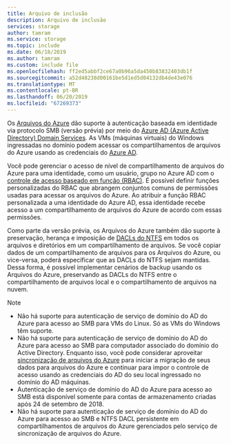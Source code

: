 ```yaml
---
title: Arquivo de inclusão
description: Arquivo de inclusão
services: storage
author: tamram
ms.service: storage
ms.topic: include
ms.date: 06/18/2019
ms.author: tamram
ms.custom: include file
ms.openlocfilehash: ff2ed5abbf2ce67a0b96a5da450b83832403db1f
ms.sourcegitcommit: a52d48238d00161be5d1ed5d04132db4de43e076
ms.translationtype: MT
ms.contentlocale: pt-BR
ms.lasthandoff: 06/20/2019
ms.locfileid: "67269373"
---
```

Os [Arquivos do Azure](../articles/storage/files/storage-files-introduction.md) dão suporte à autenticação baseada em identidade via protocolo SMB (versão prévia) por meio do [Azure AD (Azure Active Directory) Domain Services](../articles/active-directory-domain-services/overview.md). As VMs (máquinas virtuais) do Windows ingressadas no domínio podem acessar os compartilhamentos de arquivos do Azure usando as credenciais do [Azure AD](../articles/active-directory/fundamentals/active-directory-whatis.md). 

Você pode gerenciar o acesso de nível de compartilhamento de arquivos do Azure para uma identidade, como um usuário, grupo no Azure AD com o [controle de acesso baseado em função (RBAC)](../articles/role-based-access-control/overview.md). É possível definir funções personalizadas do RBAC que abrangem conjuntos comuns de permissões usadas para acessar os arquivos do Azure. Ao atribuir a função RBAC personalizada a uma identidade do Azure AD, essa identidade recebe acesso a um compartilhamento de arquivos do Azure de acordo com essas permissões.

Como parte da versão prévia, os Arquivos do Azure também dão suporte à preservação, herança e imposição de [DACLs do NTFS](https://technet.microsoft.com/library/2006.01.howitworksntfs.aspx) em todos os arquivos e diretórios em um compartilhamento de arquivos. Se você copiar dados de um compartilhamento de arquivos para os Arquivos do Azure, ou vice-versa, poderá especificar que as DACLs do NTFS sejam mantidas. Dessa forma, é possível implementar cenários de backup usando os Arquivos do Azure, preservando as DACLs do NTFS entre o compartilhamento de arquivos local e o compartilhamento de arquivos na nuvem. 

> [!NOTE]
> - Não há suporte para autenticação de serviço de domínio do AD do Azure para acesso ao SMB para VMs do Linux. Só as VMs do Windows têm suporte.
> - Não há suporte para autenticação de serviço de domínio do AD do Azure para acesso ao SMB para computador associado do domínio do Active Directory. Enquanto isso, você pode considerar aproveitar [sincronização de arquivos do Azure](https://docs.microsoft.com/azure/storage/files/storage-sync-files-planning) para iniciar a migração de seus dados para arquivos do Azure e continuar para impor o controle de acesso usando as credenciais do AD do seu local ingressado no domínio do AD máquinas. 
> - Autenticação de serviço de domínio do AD do Azure para acesso ao SMB está disponível somente para contas de armazenamento criadas após 24 de setembro de 2018.
> - Não há suporte para autenticação de serviço de domínio do AD do Azure para acesso ao SMB e NTFS DACL persistente em compartilhamentos de arquivos do Azure gerenciados pelo serviço de sincronização de arquivos do Azure. 

